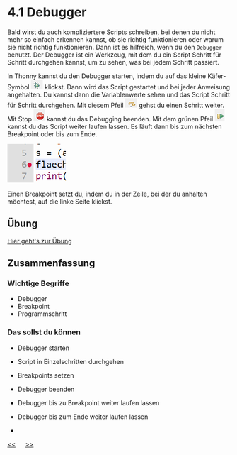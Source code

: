 # 4.1 Debugger

Bald wirst du auch kompliziertere Scripts schreiben, bei denen du nicht mehr so einfach erkennen kannst, 
ob sie richtig funktionieren oder warum sie nicht richtig funktionieren.
Dann ist es hilfreich, wenn du den `Debugger` benutzt.
Der Debugger ist ein Werkzeug, mit dem du ein Script Schritt für Schritt durchgehen kannst,
um zu sehen, was bei jedem Schritt passiert.

In Thonny kannst du den Debugger starten, indem du auf das kleine Käfer-Symbol 
![start_debugging.png](../img/04.1/start_debugging.png) klickst.
Dann wird das Script gestartet und bei jeder Anweisung angehalten.
Du kannst dann die Variablenwerte sehen und das Script Schritt für Schritt durchgehen.
Mit diesem Pfeil ![debugging_step.png](../img/04.1/debugging_step.png) gehst du einen Schritt weiter.
Mit Stop ![stop_debugging.png](../img/04.1/stop_debugging.png) kannst du das Debugging beenden.
Mit dem grünen Pfeil ![continue_debugging.png](../img/04.1/continue_debugging.png) kannst du das Script weiter laufen lassen. 
Es läuft dann bis zum nächsten Breakpoint oder bis zum Ende.

![Breakpoint.png](../img/04.1/Breakpoint.png)

Einen Breakpoint setzt du, indem du in der Zeile, bei der du anhalten möchtest, auf die linke Seite klickst.

## Übung 
[Hier geht's zur Übung](../uebungen/UE_04.1_Debugger)

## Zusammenfassung
### Wichtige Begriffe
- Debugger
- Breakpoint
- Programmschritt

### Das sollst du können
- Debugger starten
- Script in Einzelschritten durchgehen
- Breakpoints setzen
- Debugger beenden
- Debugger bis zu Breakpoint weiter laufen lassen
- Debugger bis zum Ende weiter laufen lassen

- 


[<<](04.0_Script.md) &emsp; [>>](05.0_Funktionen.md)